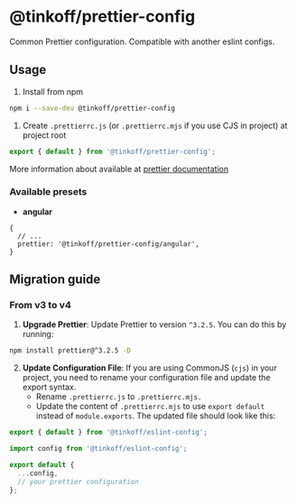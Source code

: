 # @tinkoff/prettier-config

Common Prettier configuration. Compatible with another eslint configs.

## Usage

1. Install from npm

```bash
npm i --save-dev @tinkoff/prettier-config
```

1. Create `.prettierrc.js` (or `.prettierrc.mjs` if you use CJS in project) at project root

```js
export { default } from '@tinkoff/prettier-config';
```

More information about available at
[prettier documentation](https://prettier.io/docs/en/configuration.html#sharing-configurations)

### Available presets

- **angular**

```json5
{
  // ...
  prettier: '@tinkoff/prettier-config/angular',
}
```

## Migration guide

### From v3 to v4

1. **Upgrade Prettier**: Update Prettier to version `^3.2.5`. You can do this by running:

```bash
npm install prettier@^3.2.5 -D
```

2. **Update Configuration File**: If you are using CommonJS (`cjs`) in your project, you need to rename your configuration file and update the export syntax.
   - Rename `.prettierrc.js` to `.prettierrc.mjs.`
   - Update the content of `.prettierrc.mjs` to use `export default` instead of `module.exports`. The updated file should look like this:

```js
export { default } from '@tinkoff/eslint-config';
```

```js
import config from '@tinkoff/eslint-config';

export default {
  ...config,
  // your prettier configuration
};
```
